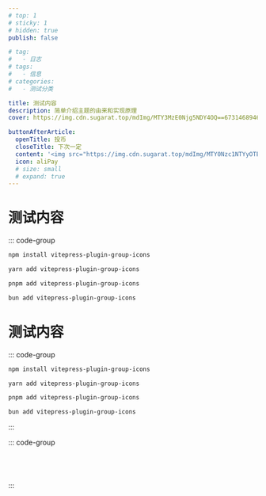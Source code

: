 ```yaml
---
# top: 1
# sticky: 1
# hidden: true
publish: false

# tag:
#   - 日志
# tags:
#   - 信息
# categories:
#   - 测试分类

title: 测试内容
description: 简单介绍主题的由来和实现原理
cover: https://img.cdn.sugarat.top/mdImg/MTY3MzE0Njg5NDY4OQ==673146894689

buttonAfterArticle:
  openTitle: 投币
  closeTitle: 下次一定
  content: '<img src="https://img.cdn.sugarat.top/mdImg/MTY0Nzc1NTYyOTE5Mw==647755629193">'
  icon: aliPay
  # size: small
  # expand: true
---
```


# 测试内容

::: code-group

```sh [npm]
npm install vitepress-plugin-group-icons
```

```sh [yarn]
yarn add vitepress-plugin-group-icons
```

```sh [pnpm]
pnpm add vitepress-plugin-group-icons
```

```sh [bun]
bun add vitepress-plugin-group-icons
```

# 测试内容

::: code-group

```sh [npm]
npm install vitepress-plugin-group-icons
```

```sh [yarn]
yarn add vitepress-plugin-group-icons
```

```sh [pnpm]
pnpm add vitepress-plugin-group-icons
```

```sh [bun]
bun add vitepress-plugin-group-icons
```

:::

::: code-group

```vue

```

```react

```

```js

```

```ts

```

:::
